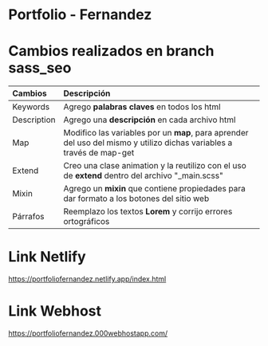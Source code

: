 # Portfolio - Fernandez

# Cambios realizados en branch sass_seo

| 		Cambios 			 | 								Descripción 	   									   									| 
| :------------------------- | :--------------------------------------------------------------------------------------------------------------------|
| Keywords               	 | Agrego **palabras claves** en todos los html						                                                    |
| Description       		 | Agrego una **descripción** en cada archivo html 			   											                |
| Map                        | Modifico las variables por un **map**, para aprender del uso del mismo y utilizo dichas variables a través de map-get|
| Extend            		 | Creo una clase animation y la reutilizo con el uso de **extend** dentro del archivo "_main.scss"                     | 
| Mixin             		 | Agrego un **mixin** que contiene propiedades para dar formato a los botones del sitio web                            |
| Párrafos             		 | Reemplazo los textos **Lorem** y corrijo errores ortográficos                                                        |


# Link Netlify
https://portfoliofernandez.netlify.app/index.html

# Link Webhost
https://portfoliofernandez.000webhostapp.com/
